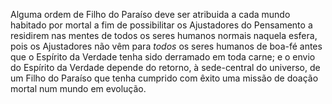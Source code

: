 Alguma ordem de Filho do Paraíso deve ser atribuida a cada mundo habitado por mortal a fim de possibilitar os Ajustadores do Pensamento a residirem nas mentes de todos os seres humanos normais naquela esfera, pois os Ajustadores não vêm para *todos* os seres humanos de boa-fé antes que o Espírito da Verdade tenha sido derramado em toda carne; e o envio do Espírito da Verdade depende do retorno, à sede-central do universo, de um Filho do Paraíso que tenha cumprido com êxito uma missão de doação mortal num mundo em evolução.
